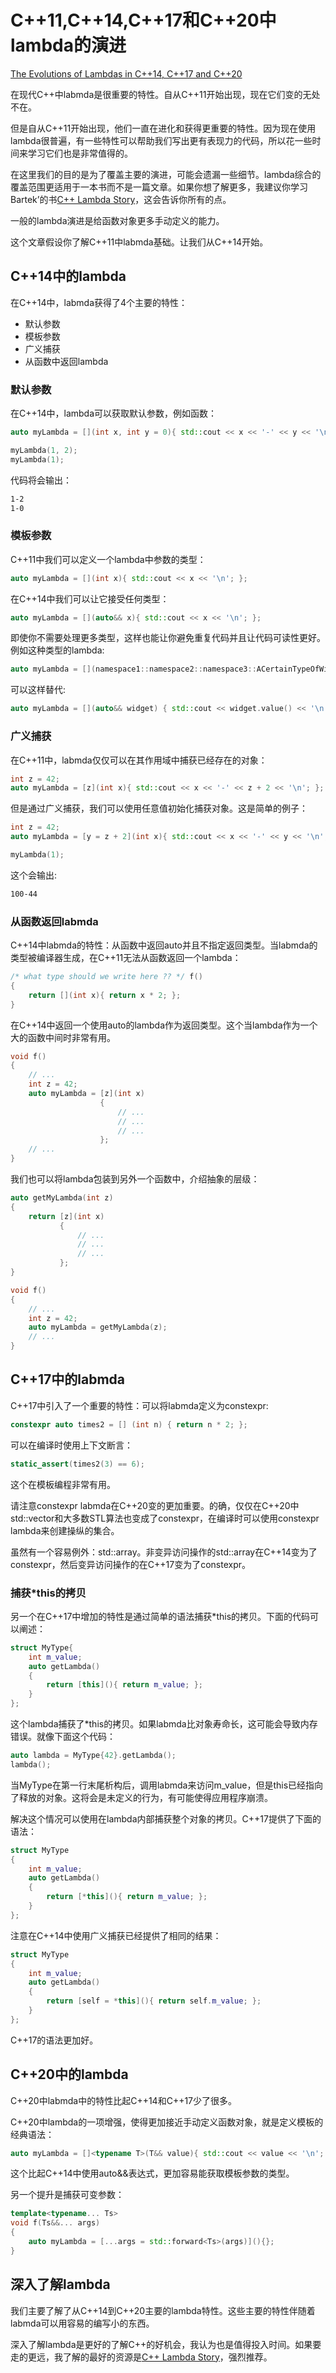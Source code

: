# C++11,C++14,C++17和C++20中lambda的演进

[The Evolutions of Lambdas in C++14, C++17 and C++20](https://www.fluentcpp.com/2021/12/13/the-evolutions-of-lambdas-in-c14-c17-and-c20/)

在现代C++中labmda是很重要的特性。自从C++11开始出现，现在它们变的无处不在。

但是自从C++11开始出现，他们一直在进化和获得更重要的特性。因为现在使用lambda很普遍，有一些特性可以帮助我们写出更有表现力的代码，所以花一些时间来学习它们也是非常值得的。

在这里我们的目的是为了覆盖主要的演进，可能会遗漏一些细节。lambda综合的覆盖范围更适用于一本书而不是一篇文章。如果你想了解更多，我建议你学习Bartek’的书[C++ Lambda Story](https://leanpub.com/cpplambda)，这会告诉你所有的点。

一般的lambda演进是给函数对象更多手动定义的能力。

这个文章假设你了解C++11中labmda基础。让我们从C++14开始。

## C++14中的lambda

在C++14中，labmda获得了4个主要的特性：

- 默认参数
- 模板参数
- 广义捕获
- 从函数中返回lambda

### 默认参数

在C++14中，lambda可以获取默认参数，例如函数：

```cpp
auto myLambda = [](int x, int y = 0){ std::cout << x << '-' << y << '\n'; };

myLambda(1, 2);
myLambda(1);
```

代码将会输出：

```bash
1-2
1-0
```

### 模板参数

C++11中我们可以定义一个lambda中参数的类型：

```cpp
auto myLambda = [](int x){ std::cout << x << '\n'; };
```

在C++14中我们可以让它接受任何类型：

```cpp
auto myLambda = [](auto&& x){ std::cout << x << '\n'; };
```

即使你不需要处理更多类型，这样也能让你避免重复代码并且让代码可读性更好。例如这种类型的lambda:

```cpp
auto myLambda = [](namespace1::namespace2::namespace3::ACertainTypeOfWidget const& widget) { std::cout << widget.value() << '\n'; };
```

可以这样替代:

```cpp
auto myLambda = [](auto&& widget) { std::cout << widget.value() << '\n'; };
```

### 广义捕获

在C++11中，labmda仅仅可以在其作用域中捕获已经存在的对象：

```cpp
int z = 42;
auto myLambda = [z](int x){ std::cout << x << '-' << z + 2 << '\n'; };
```

但是通过广义捕获，我们可以使用任意值初始化捕获对象。这是简单的例子：

```cpp
int z = 42;
auto myLambda = [y = z + 2](int x){ std::cout << x << '-' << y << '\n'; };

myLambda(1);
```

这个会输出:

```bash
100-44
```

### 从函数返回labmda

C++14中labmda的特性：从函数中返回auto并且不指定返回类型。当labmda的类型被编译器生成，在C++11无法从函数返回一个lambda：

```cpp
/* what type should we write here ?? */ f()
{
    return [](int x){ return x * 2; };
}
```

在C++14中返回一个使用auto的lambda作为返回类型。这个当lambda作为一个大的函数中间时非常有用。

```cpp
void f()
{
    // ...
    int z = 42;
    auto myLambda = [z](int x)
                    {
                        // ...
                        // ...
                        // ...
                    };
    // ...
}
```

我们也可以将lambda包装到另外一个函数中，介绍抽象的层级：

```cpp
auto getMyLambda(int z)
{
    return [z](int x)
           {
               // ...
               // ...
               // ...
           };
}

void f()
{
    // ...
    int z = 42;
    auto myLambda = getMyLambda(z);
    // ...
}
```

## C++17中的labmda

C++17中引入了一个重要的特性：可以将labmda定义为constexpr:

```cpp
constexpr auto times2 = [] (int n) { return n * 2; };
```

可以在编译时使用上下文断言：

```cpp
static_assert(times2(3) == 6);
```

这个在模板编程非常有用。

请注意constexpr labmda在C++20变的更加重要。的确，仅仅在C++20中std::vector和大多数STL算法也变成了constexpr，在编译时可以使用constexpr lambda来创建操纵的集合。

虽然有一个容易例外：std::array。非变异访问操作的std::array在C++14变为了constexpr，然后变异访问操作的在C++17变为了constexpr。

### 捕获*this的拷贝

另一个在C++17中增加的特性是通过简单的语法捕获*this的拷贝。下面的代码可以阐述：

```cpp
struct MyType{
    int m_value;
    auto getLambda()
    {
        return [this](){ return m_value; };
    }
};
```

这个lambda捕获了*this的拷贝。如果labmda比对象寿命长，这可能会导致内存错误。就像下面这个代码：

```cpp
auto lambda = MyType{42}.getLambda();
lambda();
```

当MyType在第一行末尾析构后，调用labmda来访问m_value，但是this已经指向了释放的对象。这将会是未定义的行为，有可能使得应用程序崩溃。

解决这个情况可以使用在lambda内部捕获整个对象的拷贝。C++17提供了下面的语法：

```cpp
struct MyType
{
    int m_value;
    auto getLambda()
    {
        return [*this](){ return m_value; };
    }
};
```

注意在C++14中使用广义捕获已经提供了相同的结果：

```cpp
struct MyType
{
    int m_value;
    auto getLambda()
    {
        return [self = *this](){ return self.m_value; };
    }
};
```

C++17的语法更加好。

## C++20中的lambda

C++20中labmda中的特性比起C++14和C++17少了很多。

C++20中lambda的一项增强，使得更加接近手动定义函数对象，就是定义模板的经典语法：

```cpp
auto myLambda = []<typename T>(T&& value){ std::cout << value << '\n'; };
```

这个比起C++14中使用auto&&表达式，更加容易能获取模板参数的类型。

另一个提升是捕获可变参数：

```cpp
template<typename... Ts>
void f(Ts&&... args)
{
    auto myLambda = [...args = std::forward<Ts>(args)](){};
}
```

## 深入了解lambda

我们主要了解了从C++14到C++20主要的lambda特性。这些主要的特性伴随着labmda可以用容易的编写小的东西。

深入了解lambda是更好的了解C++的好机会，我认为也是值得投入时间。如果要走的更远，我了解的最好的资源是[C++ Lambda Story](https://leanpub.com/cpplambda)，强烈推荐。
